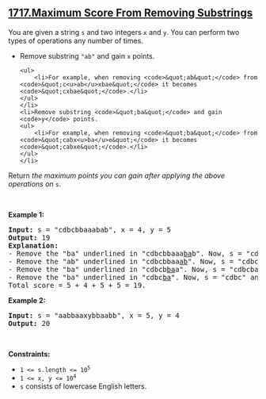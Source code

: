 ## [1717.Maximum Score From Removing Substrings](https://leetcode.com/problems/maximum-score-from-removing-substrings/)
<p>You are given a string <code>s</code> and two integers <code>x</code> and <code>y</code>. You can perform two types of operations any number of times.</p>

<ul>
	<li>Remove substring <code>&quot;ab&quot;</code> and gain <code>x</code> points.

	<ul>
		<li>For example, when removing <code>&quot;ab&quot;</code> from <code>&quot;c<u>ab</u>xbae&quot;</code> it becomes <code>&quot;cxbae&quot;</code>.</li>
	</ul>
	</li>
	<li>Remove substring <code>&quot;ba&quot;</code> and gain <code>y</code> points.
	<ul>
		<li>For example, when removing <code>&quot;ba&quot;</code> from <code>&quot;cabx<u>ba</u>e&quot;</code> it becomes <code>&quot;cabxe&quot;</code>.</li>
	</ul>
	</li>
</ul>

<p>Return <em>the maximum points you can gain after applying the above operations on</em> <code>s</code>.</p>

<p>&nbsp;</p>
<p><strong class="example">Example 1:</strong></p>

<pre>
<strong>Input:</strong> s = &quot;cdbcbbaaabab&quot;, x = 4, y = 5
<strong>Output:</strong> 19
<strong>Explanation:</strong>
- Remove the &quot;ba&quot; underlined in &quot;cdbcbbaaa<u>ba</u>b&quot;. Now, s = &quot;cdbcbbaaab&quot; and 5 points are added to the score.
- Remove the &quot;ab&quot; underlined in &quot;cdbcbbaa<u>ab</u>&quot;. Now, s = &quot;cdbcbbaa&quot; and 4 points are added to the score.
- Remove the &quot;ba&quot; underlined in &quot;cdbcb<u>ba</u>a&quot;. Now, s = &quot;cdbcba&quot; and 5 points are added to the score.
- Remove the &quot;ba&quot; underlined in &quot;cdbc<u>ba</u>&quot;. Now, s = &quot;cdbc&quot; and 5 points are added to the score.
Total score = 5 + 4 + 5 + 5 = 19.</pre>

<p><strong class="example">Example 2:</strong></p>

<pre>
<strong>Input:</strong> s = &quot;aabbaaxybbaabb&quot;, x = 5, y = 4
<strong>Output:</strong> 20
</pre>

<p>&nbsp;</p>
<p><strong>Constraints:</strong></p>

<ul>
	<li><code>1 &lt;= s.length &lt;= 10<sup>5</sup></code></li>
	<li><code>1 &lt;= x, y &lt;= 10<sup>4</sup></code></li>
	<li><code>s</code> consists of lowercase English letters.</li>
</ul>
